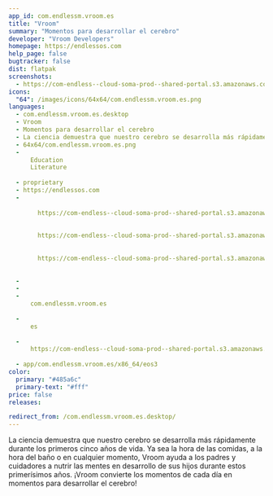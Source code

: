 ```yaml
---
app_id: com.endlessm.vroom.es
title: "Vroom"
summary: "Momentos para desarrollar el cerebro"
developer: "Vroom Developers"
homepage: https://endlessos.com
help_page: false
bugtracker: false
dist: flatpak
screenshots:
  - https://com-endless--cloud-soma-prod--shared-portal.s3.amazonaws.com/app118.screenshots.d1dff609-68c1-471d-9ea1-d6761639eb14.jpg
icons:
  "64": /images/icons/64x64/com.endlessm.vroom.es.png
languages:
  - com.endlessm.vroom.es.desktop
  - Vroom
  - Momentos para desarrollar el cerebro
  - La ciencia demuestra que nuestro cerebro se desarrolla más rápidamente durante los primeros cinco años de vida. Ya sea la hora de las comidas, a la hora del baño o en cualquier momento, Vroom ayuda a los padres y cuidadores a nutrir las mentes en desarrollo de sus hijos durante estos primerísimos años. ¡Vroom convierte los momentos de cada día en momentos para desarrollar el cerebro!
  - 64x64/com.endlessm.vroom.es.png
  - 
      Education
      Literature
    
  - proprietary
  - https://endlessos.com
  - 
      
        https://com-endless--cloud-soma-prod--shared-portal.s3.amazonaws.com/app118.screenshots.d1dff609-68c1-471d-9ea1-d6761639eb14.jpg
      
      
        https://com-endless--cloud-soma-prod--shared-portal.s3.amazonaws.com/app118.screenshots.67fcf8a5-300c-43c9-acd6-751b79fa4b1d.jpg
      
      
        https://com-endless--cloud-soma-prod--shared-portal.s3.amazonaws.com/app118.screenshots.4576b9ab-fe30-490e-8055-e93482fdf784.jpg
      
    
  - 
  - 
  - 
      com.endlessm.vroom.es
    
  - 
      es
    
  - 
      https://com-endless--cloud-soma-prod--shared-portal.s3.amazonaws.com/app118.appCenterThumbnail.b536cedb-191b-4ce0-a382-2f0c378a5f91.jpg
    
  - app/com.endlessm.vroom.es/x86_64/eos3
color:
  primary: "#485a6c"
  primary-text: "#fff"
price: false
releases:

redirect_from: /com.endlessm.vroom.es.desktop/
---
```


<p>La ciencia demuestra que nuestro cerebro se desarrolla más rápidamente durante los primeros cinco años de vida. Ya sea la hora de las comidas, a la hora del baño o en cualquier momento, Vroom ayuda a los padres y cuidadores a nutrir las mentes en desarrollo de sus hijos durante estos primerísimos años. ¡Vroom convierte los momentos de cada día en momentos para desarrollar el cerebro!</p>